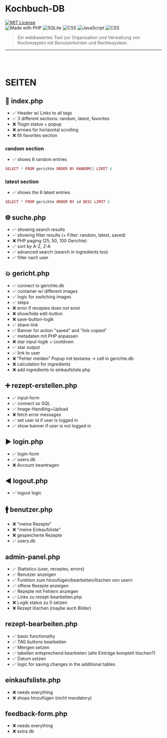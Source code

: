 # Kochbuch-DB

[![MIT License](https://img.shields.io/badge/license-MIT-green.svg)](LICENSE)<br>
![Made with PHP](https://img.shields.io/badge/PHP-8.x-blue)
![SQLite](https://img.shields.io/badge/Database-SQLite-lightgrey)
![CSS](https://img.shields.io/badge/Style-CSS-blueviolet)
![JavaScript](https://img.shields.io/badge/Frontend-JavaScript-yellow)
![CSS](https://img.shields.io/badge/Frontend-HTML-orange)

> Ein webbasiertes Tool zur Organisation und Verwaltung von Kochrezepten mit Benutzerkonten und Rechtesystem.

---
<br><br>

# SEITEN
## 🎯 index.php
 - ✅ Header w/ Links to all tags
 - ✅ 3 different sections: random, latest, favorites
 - ❌ ?login status + popup
 - ❌ arrows for horizontal scrolling
 - ❌ fill favorites section
 ### random section
 - ✅ shows 6 random entries
 ```php
 SELECT * FROM gerichte ORDER BY RANDOM() LIMIT 6
 ```
 ### latest section
 - ✅ shows the 6 latest entries
 ```php
 SELECT * FROM gerichte ORDER BY id DESC LIMIT 6
 ```

## 🌐 suche.php
 - ✅ showing search results
 - ✅ showing filter results (+ Filter: random, latest, saved)
 - ❌ PHP paging (25, 50, 100 Gerichte)
 - ✅ sort by A-Z, Z-A
 - ✅ advanced search (search in ingredients too)
 - ✅ filter nach user

## 💥 gericht.php
 - ✅ connect to gerichte.db
 - ✅ container w/ different images
 - ✅ logic for switching images 
 - ✅ steps
 - ❌ error if recepies does not exist
 - ❌ show/hide edit-button
 - ❌ save-button-logik
 - ✅ share-link
 - ✅ Banner for action "saved" and "link copied" 
 - ✅ metadaten mit PHP anpassen
 - ❌ star input-logik + cooldown
 - ✅ star output
 - ✅ link to user
 - ❌ "Fehler melden" Popup mit textarea → cell in gerichte.db
 - ❌ calculation for ingredients
 - ❌ add ingredients to einkaufsliste.php

## ➕ rezept-erstellen.php
 - ✅ input-form
 - ✅ connect so SQL
 - ✅ Image-Handling+Upload
 - ❌ fetch error messages
 - ✅ set user id if user is logged in
 - ✅ show banner if user is not logged in

## ▶ login.php
 - ✅ login-form
 - ✅ users.db
 - ❌ Account beantragen

## ◀ logout.php
 - ✅ logout logic

## 🚹 benutzer.php
 - ❌ "meine Rezepte"
 - ❌ "meine Einkaufsliste"
 - ❌ gespeicherte Rezepte
 - ✅ users.db

## admin-panel.php
 - ✅ Statistics (user, recepies, errors)
 - ✅ Benutzer anzeigen
 - ✅ Funktion zum hinzufügen/bearbeiten/löschen von usern
 - ✅ offene Rezepte anzeigen
 - ✅ Rezepte mit Fehlern anzeigen
 - ✅ Links zu rezept-bearbeiten.php
 - ❌ Logik status zu 0 setzen
 - ❌ Rezept löschen (maybe auch Bilder)

## rezept-bearbeiten.php
 - ✅ basic functionality
 - ✅ TAG buttons bearbeiten
 - ✅ Mengen setzen
 - ✅ tabellen entsprechend bearbieten (alte Einträge komplett löschen?)
 - ✅ Datum setzen
 - ✅ logic for saving changes in the additional tables

## einkaufsliste.php
 - ❌ needs everything
 - ❌ shops hinzufügen (nicht mandatory)

## feedback-form.php
 - ❌ needs everything
 - ❌ extra db